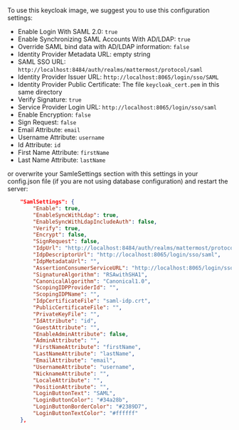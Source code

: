 To use this keycloak image, we suggest you to use this configuration settings:

- Enable Login With SAML 2.0: `true`
- Enable Synchronizing SAML Accounts With AD/LDAP: `true`
- Override SAML bind data with AD/LDAP information: `false`
- Identity Provider Metadata URL: empty string
- SAML SSO URL: `http://localhost:8484/auth/realms/mattermost/protocol/saml`
- Identity Provider Issuer URL: h`ttp://localhost:8065/login/sso/SAML`
- Identity Provider Public Certificate: The file `keycloak_cert.pem` in this same directory
- Verify Signature: `true`
- Service Provider Login URL: `http://localhost:8065/login/sso/saml`
- Enable Encryption: `false`
- Sign Request: `false`
- Email Attribute: `email`
- Username Attribute: `username`
- Id Attribute: `id`
- First Name Attribute: `firstName`
- Last Name Attribute: `lastName`

or overwrite your SamleSettings section with this settings in your config.json file (if you are not using
database configuration) and restart the server:

```json
    "SamlSettings": {
        "Enable": true,
        "EnableSyncWithLdap": true,
        "EnableSyncWithLdapIncludeAuth": false,
        "Verify": true,
        "Encrypt": false,
        "SignRequest": false,
        "IdpUrl": "http://localhost:8484/auth/realms/mattermost/protocol/saml",
        "IdpDescriptorUrl": "http://localhost:8065/login/sso/saml",
        "IdpMetadataUrl": "",
        "AssertionConsumerServiceURL": "http://localhost:8065/login/sso/saml",
        "SignatureAlgorithm": "RSAwithSHA1",
        "CanonicalAlgorithm": "Canonical1.0",
        "ScopingIDPProviderId": "",
        "ScopingIDPName": "",
        "IdpCertificateFile": "saml-idp.crt",
        "PublicCertificateFile": "",
        "PrivateKeyFile": "",
        "IdAttribute": "id",
        "GuestAttribute": "",
        "EnableAdminAttribute": false,
        "AdminAttribute": "",
        "FirstNameAttribute": "firstName",
        "LastNameAttribute": "lastName",
        "EmailAttribute": "email",
        "UsernameAttribute": "username",
        "NicknameAttribute": "",
        "LocaleAttribute": "",
        "PositionAttribute": "",
        "LoginButtonText": "SAML",
        "LoginButtonColor": "#34a28b",
        "LoginButtonBorderColor": "#2389D7",
        "LoginButtonTextColor": "#ffffff"
    },
```
